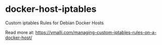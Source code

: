 # docker-host-iptables
Custom iptables Rules for Debian Docker Hosts

Read more at: https://vmalli.com/managing-custom-iptables-rules-on-a-docker-host/
